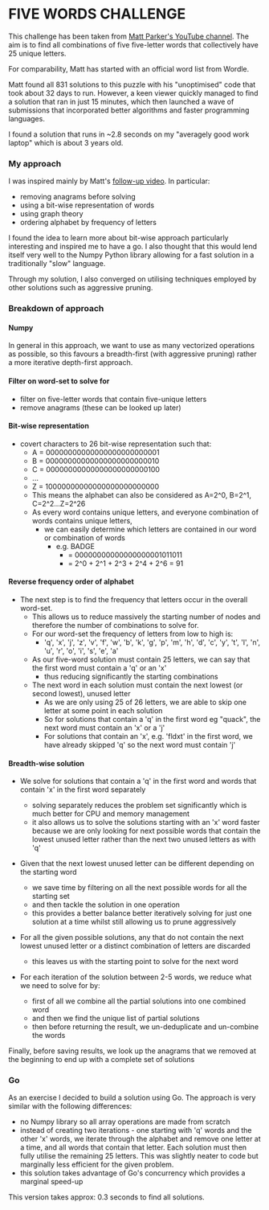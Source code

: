 # FIVE WORDS CHALLENGE
This challenge has been taken from [Matt Parker's YouTube channel](https://www.youtube.com/watch?v=_-AfhLQfb6w).
The aim is to find all combinations of five five-letter words that collectively have 25 unique
letters.

For comparability, Matt has started with an official word list from Wordle.

Matt found all 831 solutions to this puzzle with his "unoptimised" code that took about 32 days to run.
However, a keen viewer quickly managed to find a solution that ran in just 15 minutes,
which then launched a wave of submissions that incorporated better algorithms and faster programming languages.


I found a solution that runs in ~2.8 seconds on my "averagely good work laptop" which is about 3 years old.

### My approach
I was inspired mainly by Matt's [follow-up video](https://www.youtube.com/watch?v=c33AZBnRHks&t=816s). In particular:
 - removing anagrams before solving
 - using a bit-wise representation of words
 - using graph theory
 - ordering alphabet by frequency of letters 

I found the idea to learn more about bit-wise approach particularly interesting and inspired me to have a go.
I also thought that this would lend itself very well to the Numpy Python library allowing for a fast solution in a traditionally "slow" language.

Through my solution, I also converged on utilising techniques employed by other solutions such as aggressive pruning.

### Breakdown of approach

#### Numpy
In general in this approach, we want to use as many vectorized operations as possible,
so this favours a breadth-first (with aggressive pruning) rather a more iterative depth-first approach.

#### Filter on word-set to solve for
 - filter on five-letter words that contain five-unique letters
 - remove anagrams (these can be looked up later)

#### Bit-wise representation
 - covert characters to 26 bit-wise representation such that:
   - A = 00000000000000000000000001
   - B = 00000000000000000000000010
   - C = 00000000000000000000000100
   - ...
   - Z = 10000000000000000000000000
   - This means the alphabet can also be considered as A=2^0, B=2^1, C=2^2...Z=2^26
   - As every word contains unique letters, and everyone combination of words contains unique letters,
     - we can easily determine which letters are contained in our word or combination of words
       - e.g. BADGE 
         - = 00000000000000000001011011
         - = 2^0 + 2^1 + 2^3 + 2^4 + 2^6 = 91

#### Reverse frequency order of alphabet

 - The next step is to find the frequency that letters occur in the overall word-set.
   - This allows us to reduce massively the starting number of nodes and therefore the number of combinations to solve for.
   - For our word-set the frequency of letters from low to high is:
     - 'q', 'x', 'j', 'z', 'v', 'f', 'w', 'b', 'k', 'g', 'p', 'm', 'h', 'd', 'c', 'y', 't', 'l', 'n', 'u', 'r', 'o', 'i', 's', 'e', 'a'
   - As our five-word solution must contain 25 letters, we can say that the first word must contain a 'q' or an 'x'
     - thus reducing significantly the starting combinations
   - The next word in each solution must contain the next lowest (or second lowest), unused letter
     - As we are only using 25 of 26 letters, we are able to skip one letter at some point in each solution
     - So for solutions that contain a 'q' in the first word eg "quack", the next word must contain an 'x' or a 'j'
     - For solutions that contain an 'x', e.g. 'fldxt' in the first word, we have already skipped 'q' so the next word must contain 'j'

#### Breadth-wise solution
 - We solve for solutions that contain a 'q' in the first word and words that contain 'x' in the first word separately
   - solving separately reduces the problem set significantly which is much better for CPU and memory management
   - it also allows us to solve the solutions starting with an 'x' word faster because we are only looking for next possible words that contain the lowest unused letter rather than the next two unused letters as with 'q'

 - Given that the next lowest unused letter can be different depending on the starting word
   - we save time by filtering on all the next possible words for all the starting set
   - and then tackle the solution in one operation
   - this provides a better balance better iteratively solving for just one solution at a time whilst still allowing us to prune aggressively

 - For all the given possible solutions, any that do not contain the next lowest unused letter or a distinct combination of letters are discarded
   - this leaves us with the starting point to solve for the next word

 - For each iteration of the solution between 2-5 words, we reduce what we need to solve for by:
   - first of all we combine all the partial solutions into one combined word
   - and then we find the unique list of partial solutions
   - then before returning the result, we un-deduplicate and un-combine the words

Finally, before saving results,
we look up the anagrams that we removed at the beginning to end up with a complete set of solutions

### Go
As an exercise I decided to build a solution using Go. The approach is very similar with the following differences:
 - no Numpy library so all array operations are made from scratch
 - instead of creating two iterations - one starting with 'q' words and the other 'x' words, we iterate through the alphabet and remove one letter at a time, and all words that contain that letter. Each solution must then fully utilise the remaining 25 letters. This was slightly neater to code but marginally less efficient for the given problem.
 - this solution takes advantage of Go's concurrency which provides a marginal speed-up
 
 This version takes approx: 0.3 seconds to find all solutions.
